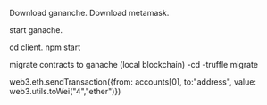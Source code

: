 Download gananche.
Download metamask.

start ganache.

cd client.
npm start

migrate contracts to ganache (local blockchain)
-cd <root folder>
-truffle migrate



web3.eth.sendTransaction({from: accounts[0], to:"address", value: web3.utils.toWei("4","ether")})
